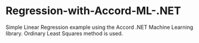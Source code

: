 # Regression-with-Accord-ML-.NET
Simple Linear Regression example using the Accord .NET Machine Learning library. Ordinary Least Squares method is used.
